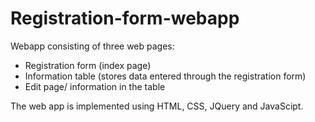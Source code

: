 # Registration-form-webapp
Webapp consisting of three web pages:
- Registration form (index page)
- Information table (stores data entered through the registration form)
- Edit page/ information in the table

The web app is implemented using HTML, CSS, JQuery and JavaScipt.
